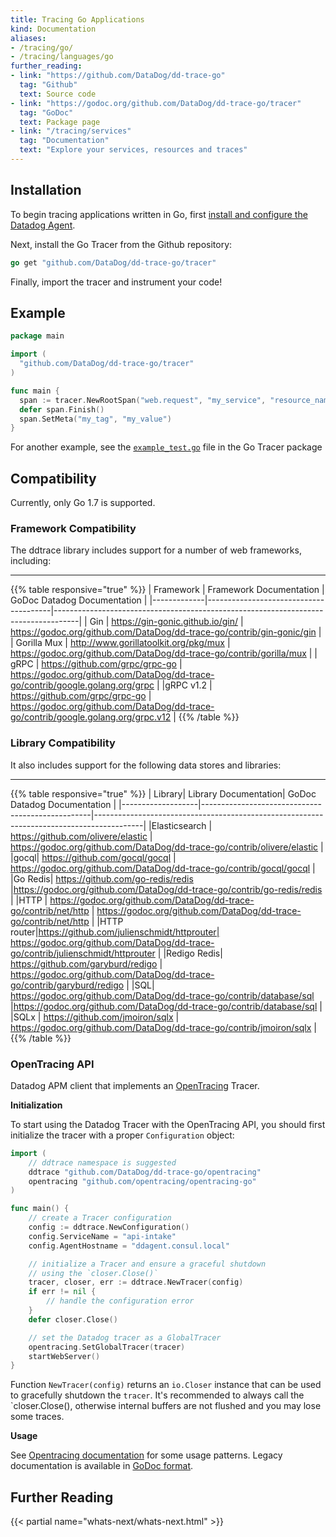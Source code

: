 ```yaml
---
title: Tracing Go Applications
kind: Documentation
aliases:
- /tracing/go/
- /tracing/languages/go
further_reading:
- link: "https://github.com/DataDog/dd-trace-go"
  tag: "Github"
  text: Source code
- link: "https://godoc.org/github.com/DataDog/dd-trace-go/tracer"
  tag: "GoDoc"
  text: Package page
- link: "/tracing/services"
  tag: "Documentation"
  text: "Explore your services, resources and traces"
---
```


## Installation

To begin tracing applications written in Go, first [install and configure the Datadog Agent](/tracing#installing-the-agent).

Next, install the Go Tracer from the Github repository:

```go
go get "github.com/DataDog/dd-trace-go/tracer"
```

Finally, import the tracer and instrument your code!

## Example

```go
package main

import (
  "github.com/DataDog/dd-trace-go/tracer"
)

func main {
  span := tracer.NewRootSpan("web.request", "my_service", "resource_name")
  defer span.Finish()
  span.SetMeta("my_tag", "my_value")
}
```

For another example, see the [`example_test.go`](https://github.com/DataDog/dd-trace-go/blob/master/tracer/example_test.go) file in the Go Tracer package

## Compatibility

Currently, only Go 1.7 is supported.

### Framework Compatibility

The ddtrace library includes support for a number of web frameworks, including:

___

{{% table responsive="true" %}}
| Framework   | Framework Documentation               | GoDoc Datadog Documentation                                                        |
|-------------|---------------------------------------|------------------------------------------------------------------------------------|
| Gin         | https://gin-gonic.github.io/gin/      | https://godoc.org/github.com/DataDog/dd-trace-go/contrib/gin-gonic/gin |
| Gorilla Mux | http://www.gorillatoolkit.org/pkg/mux | https://godoc.org/github.com/DataDog/dd-trace-go/contrib/gorilla/mux   |
| gRPC        | https://github.com/grpc/grpc-go       | https://godoc.org/github.com/DataDog/dd-trace-go/contrib/google.golang.org/grpc         |
|gRPC v1.2 | https://github.com/grpc/grpc-go | https://godoc.org/github.com/DataDog/dd-trace-go/contrib/google.golang.org/grpc.v12 |
{{% /table %}}

### Library Compatibility

It also includes support for the following data stores and libraries:

___


{{% table responsive="true" %}}
| Library| Library Documentation| GoDoc Datadog Documentation |
|-------------------|--------------------------------------------------|------------------------------------------------------------------------------------------|
|Elasticsearch | https://github.com/olivere/elastic | https://godoc.org/github.com/DataDog/dd-trace-go/contrib/olivere/elastic |
|gocql| https://github.com/gocql/gocql | https://godoc.org/github.com/DataDog/dd-trace-go/contrib/gocql/gocql |
|Go Redis| https://github.com/go-redis/redis |https://godoc.org/github.com/DataDog/dd-trace-go/contrib/go-redis/redis |
|HTTP | https://godoc.org/github.com/DataDog/dd-trace-go/contrib/net/http | https://godoc.org/github.com/DataDog/dd-trace-go/contrib/net/http |
|HTTP router|https://github.com/julienschmidt/httprouter| https://godoc.org/github.com/DataDog/dd-trace-go/contrib/julienschmidt/httprouter |
|Redigo Redis| https://github.com/garyburd/redigo | https://godoc.org/github.com/DataDog/dd-trace-go/contrib/garyburd/redigo |
|SQL| https://godoc.org/github.com/DataDog/dd-trace-go/contrib/database/sql |https://godoc.org/github.com/DataDog/dd-trace-go/contrib/database/sql |
|SQLx | https://github.com/jmoiron/sqlx | https://godoc.org/github.com/DataDog/dd-trace-go/contrib/jmoiron/sqlx |
{{% /table %}}

### OpenTracing API

Datadog APM client that implements an [OpenTracing](http://opentracing.io) Tracer.

**Initialization**

To start using the Datadog Tracer with the OpenTracing API, you should first initialize the tracer with a proper `Configuration` object:

```go
import (
    // ddtrace namespace is suggested
    ddtrace "github.com/DataDog/dd-trace-go/opentracing"
    opentracing "github.com/opentracing/opentracing-go"
)

func main() {
    // create a Tracer configuration
    config := ddtrace.NewConfiguration()
    config.ServiceName = "api-intake"
    config.AgentHostname = "ddagent.consul.local"

    // initialize a Tracer and ensure a graceful shutdown
    // using the `closer.Close()`
    tracer, closer, err := ddtrace.NewTracer(config)
    if err != nil {
        // handle the configuration error
    }
    defer closer.Close()

    // set the Datadog tracer as a GlobalTracer
    opentracing.SetGlobalTracer(tracer)
    startWebServer()
}
```

Function `NewTracer(config)` returns an `io.Closer` instance that can be used to gracefully shutdown the `tracer`. It's recommended to always call the `closer.Close(), otherwise internal buffers are not flushed and you may lose some traces.

**Usage**

See [Opentracing documentation](https://github.com/opentracing/opentracing-go) for some usage patterns. Legacy documentation is available in [GoDoc format](https://godoc.org/github.com/DataDog/dd-trace-go/tracer).

## Further Reading

{{< partial name="whats-next/whats-next.html" >}}

